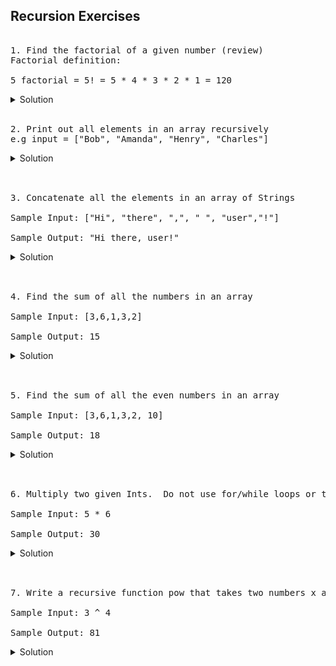 ## Recursion Exercises

<pre> 
1. Find the factorial of a given number (review)
Factorial definition:

5 factorial = 5! = 5 * 4 * 3 * 2 * 1 = 120
</pre> 

<details> 
  <summary>Solution</summary> 
	
 ```swift 
 func factorial(num: Int) -> Int {
  if num == 1 { return 1 } // base case
  return num * factorial(num: num - 1) // recursive call 
}
factorial(num: 5) // 120
 ```
</details> 
	
</br>

<pre>
2. Print out all elements in an array recursively
e.g input = ["Bob", "Amanda", "Henry", "Charles"]
</pre> 

<details> 
  <summary>Solution</summary> 
	
 ```swift 
 func printElements(inputArray: [String], index: Int = 0) {
  if index == inputArray.count { return }
  print(inputArray[index])
  printElements(inputArray: inputArray, index: index + 1)
}
let input = ["Bob", "Amanda", "Henry", "Charles"]
printElements(inputArray: input)
 ```
</details> 
	
</br>

<pre> 
3. Concatenate all the elements in an array of Strings

Sample Input: ["Hi", "there", ",", " ", "user","!"]

Sample Output: "Hi there, user!"
</pre> 

<details> 
  <summary>Solution</summary> 
	
 ```swift 
 func concatenateElements(inputArray: [String], index: Int = 0, str: String = "") -> String {
  var str = str
  if index == inputArray.count { return str }
  if let _ = inputArray[index].rangeOfCharacter(from: CharacterSet.punctuationCharacters) {
    str = str.trimmingCharacters(in: CharacterSet.whitespaces)
    str += inputArray[index]
  } else {
    str += inputArray[index].replacingOccurrences(of: " ", with: "") + " "
  }
  return concatenateElements(inputArray: inputArray, index: index + 1, str: str)
}
let input = ["Hi", "there", ",", " ", "user","!"]
concatenateElements(inputArray: input)
 ```
</details> 
	
</br> 

<pre> 
4. Find the sum of all the numbers in an array

Sample Input: [3,6,1,3,2]

Sample Output: 15
</pre> 

<details> 
  <summary>Solution</summary> 
	
 ```swift 
 func sumOfAllElements(inputArray: [Int], index: Int = 0, sum: Int = 0) -> Int {
  var sum = sum
  if index == inputArray.count { return sum } // base case
  sum += inputArray[index]
  return sum + sumOfAllElements(inputArray: inputArray, index: index + 1) // recursive call
}
let input = [3,6,1,3,2]
sumOfAllElements(inputArray: input)
 ```
</details> 

</br>

<pre> 
5. Find the sum of all the even numbers in an array

Sample Input: [3,6,1,3,2, 10]

Sample Output: 18
</pre> 

<details> 
  <summary>Solution</summary> 
	
 ```swift 
 func sumOfEvenElements(inputArray: [Int], index: Int = 0, sum: Int = 0) -> Int {
  var sum = sum
  if index == inputArray.count { return sum }
  if inputArray[index] % 2 == 0 { sum += inputArray[index] }
  return sum + sumOfEvenElements(inputArray: inputArray, index: index + 1)
}
let input = [3,6,1,3,2, 10]
sumOfEvenElements(inputArray: input)
 ```
</details> 
	
</br>

<pre> 
6. Multiply two given Ints.  Do not use for/while loops or the * operator.

Sample Input: 5 * 6

Sample Output: 30
</pre> 

<details> 
  <summary>Solution</summary> 
	
 ```swift 
 func multiply(num1: Int, num2: Int) -> Int {
  if num2 == 1 { return num1 } // base case
  return num1 + multiply(num1: num1, num2: num2 - 1) // recursive call
}
multiply(num1: 5, num2: 6)
 ```
</details> 
	
</br>

<pre> 
7. Write a recursive function pow that takes two numbers x and y as input and returns x to the power y.  Do not use for/while loops

Sample Input: 3 ^ 4

Sample Output: 81
</pre> 

<details> 
  <summary>Solution</summary> 
	
 ```swift 
 func pow(x: Int, y: Int) -> Int {
  if y == 0 { return 1 }
  return x * pow(x: x, y: y - 1)
}
pow(x: 3, y: 4)
 ```
</details> 
 
	
